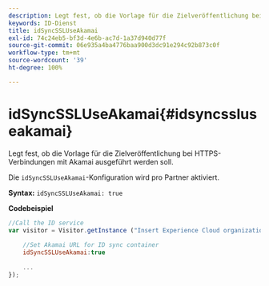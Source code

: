 ```yaml
---
description: Legt fest, ob die Vorlage für die Zielveröffentlichung bei HTTPS-Verbindungen mit Akamai ausgeführt werden soll.
keywords: ID-Dienst
title: idSyncSSLUseAkamai
exl-id: 74c24eb5-bf3d-4e6b-ac7d-1a37d940d77f
source-git-commit: 06e935a4ba4776baa900d3dc91e294c92b873c0f
workflow-type: tm+mt
source-wordcount: '39'
ht-degree: 100%

---
```


# idSyncSSLUseAkamai{#idsyncssluseakamai}

Legt fest, ob die Vorlage für die Zielveröffentlichung bei HTTPS-Verbindungen mit Akamai ausgeführt werden soll.

Die `idSyncSSLUseAkamai`-Konfiguration wird pro Partner aktiviert.

**Syntax:** `idSyncSSLUseAkamai: true`

**Codebeispiel**

```js
//Call the ID service 
var visitor = Visitor.getInstance ("Insert Experience Cloud organization ID here",{ 
 
    //Set Akamai URL for ID sync container 
    idSyncSSLUseAkamai:true 
 
    ... 
});
```

